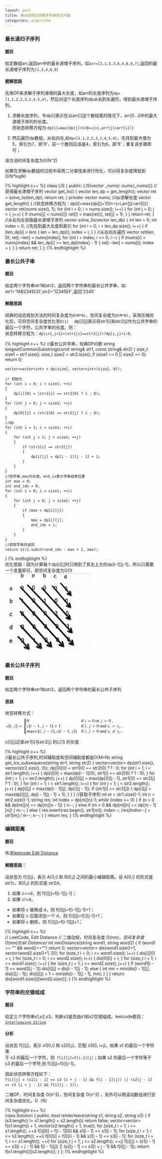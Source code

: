 ```yaml
---
layout: post
title: 用动态规划求解字符串常见问题
categories: algorithm
---
```

### 最长递归子序列  

#### 题目  
给定数组arr,返回arr中的最长递增子序列，如`arr=[2,1,5,3,6,4,8,9,7]`,返回的最长递增子序列为`[1,3,4,8,9]`  

#### 题解思路  
先用DP来求解子序列递增的最大长度，如arr的长度序列为`dp=[1,1,2,2,3,3,4,5,4]`，然后对这个长度序列dp从右到左遍历，得到最长递增子序列。  

1. 求解长度序列，令dp[i]表示在以arr[i]这个数结尾的情况下，arr[0...i]中的最大递增子序列的长度。  
则状态转移方程为:`dp[i]=max{dp[j]+1(0<=j<i,arr[j]<arr[i])}`  

2. 然后遍历dp数组，从右向左,如`dp=[1,1,2,2,3,3,4,5,4]`，先找到最大值为5，索引为7，即'9'，前一个数则应该是4，索引为6，即'8'；重复该步骤即可；  

该方法时间复杂度为O(N^2)  

如果在求解dp数组的过程中采用二分查找来进行优化，可以将复杂度降低到O(N*logN)  

{% highlight c++ %}
class LIS
    {
    public:
        LIS(vector<int> _nums) :nums(_nums){}
        //获得最长递增子序列
        vector<int> get_lis()
        {
            vector<int> len_dp = get_length();
            vector<int> ret = solve_lis(len_dp);
            return ret;
        }
    private:
        vector<int> nums;
        //dp求解长度
        vector<int> get_length()
        {
            //状态转移方程为：dp[i]=max{dp[j]+1(0<=j<i,arr[j]<arr[i])}
            vector<int> ret(nums.size(), 1);
            for (int i = 0; i < nums.size(); i++)
            {
                for (int j = 0; j < i; j++)
                {
                    if (nums[j] < nums[i])
                        ret[i] = max(ret[i], ret[j] + 1);
                }
            }
            return ret;
        }
        //从右向左获取最长递增子序列
        vector<int> solve_lis(vector<int> len_dp)
        {
            int len = 0;
            int index = 0;
            //先找到最大长度和索引
            for (int i = 0; i < len_dp.size(); i++)
            {
                if (len_dp[i] > len)
                {
                    len = len_dp[i];
                    index = i;
                }
            }
            //从右向左遍历
            vector<int> ret(len, 0);
            ret[--len] = nums[index];
            for (int i = index; i >= 0; i--)
            {
                if (nums[i] < nums[index] && len_dp[i] == len_dp[index] - 1)
                {
                    ret[--len] = nums[i];
                    index = i;
                }
            }
            return ret;
        }
    };
{% endhighlight %}

### 最长公共子串  

#### 题目  

给定两个字符串str1和str2，返回两个字符串的最长公共字串，如str1='1AB2345CD',str2='12345EF',返回'2345'  

#### 解题思路  

经典的动态规划方法的时间复杂度为`O(M*N)`，空间复杂度为`O(M*N)`，采用压缩优化后，可将空间复杂度优化至`O(1)  `
dp[i][j]表示将str1[i]和str2[j]作为公共字串的最后一个字符，公共字串的长度。则：  
状态转移方程为：`dp[i+1,j+1]=(str1[i]==str2[j])?dp[i,j]+1:0;`

{% highlight c++ %}
//最长公共字串，经典DP问题
string longestCommonSubstring(const string& str1, const string& str2)
{
    size_t size1 = str1.size();
    size_t size2 = str2.size();
    if (size1 == 0 || size2 == 0) return 0;

    vector<vector<int> > dp(size1, vector<int>(size2, 0));

    // 初始化
    for (int i = 0; i < size1; ++i)
    {
        dp[i][0] = (str1[i] == str2[0] ? 1 : 0);
    }
    for (int j = 0; j < size2; ++j)
    {
        dp[0][j] = (str1[0] == str2[j] ? 1 : 0);
    }
    //dp
    for (int i = 1; i < size1; ++i)
    {
        for (int j = 1; j < size2; ++j)
        {
            if (str1[i] == str2[j])
            {
                dp[i][j] = dp[i - 1][j - 1] + 1;
            }
        }
    }
    //找字串,max为长度，end_ix表示字串结束位置
    int max = 0;
    int end_idx = 0;
    for (int i = 0; i < size1; ++i)
    {
        for (int j = 0; j < size2; ++j)
        {
            if (max < dp[i][j])
            {
                max = dp[i][j];
                end_idx = i;
            }
        }
    }
    //获取字串并返回
    return str1.substr(end_idx - max + 1, max);
}
{% endhighlight %}  
优化思路：因为计算每个dp[i][j]时只用到了其左上方的dp[i-1][j-1]，所以只需要一个变量即可，即空间复杂度为O(1)    
![Alt text](/images/lcs_substring.png)  

### 最长公共子序列  

#### 题目  
给定两个字符串str1和str2，返回两个字符串的最长公共子序列  

#### 思路  
状态转移方式：  
![Alt text](/images/lcs_sequence.png)  
c[i][j]记录str1[i]与str2[j] 的LCS 的长度  

{% highlight c++ %}  
//最长公共子序列,时间辅助度和空间辅助度都是O(M*N)
string get_lcs_subsequece(string str1, string str2)
{
    vector<vector<int>> dp(str1.size(), vector<int>(str2.size(), 0));
    dp[0][0] = str1[0] == str2[0] ? 1 : 0;
    for (int i = 1; i < str1.length(); i++)
    {
        dp[i][0] = max(dp[i - 1][0], str1[i] == str2[0] ? 1 : 0);
    }
    for (int j = 1; j < str2.length(); j++)
    {
        dp[0][j] = max(dp[0][j - 1], str1[0] == str2[j] ? 1 : 0);
    }
    for (int i = 1; i < str1.length(); i++)
    {
        for (int j = 1; j < str2.length(); j++)
        {
            dp[i][j] = max(dp[i - 1][j], dp[i][j - 1]);
            if (str1[i] == str2[j])
            {
                dp[i][j] = max(dp[i][j], dp[i - 1][j - 1] + 1);
            }
        }
    }
    //获取子序列
    int m = str1.size()-1;
    int n = str2.size()-1;
    string res;
    int index = dp[m][n]-1;
    while (index >= 0)
    {
        if (n > 0 && dp[m][n] == dp[m][n - 1])
        {
            n--;
        }
        else if (m > 0 && dp[m][n] == dp[m - 1][n])
        {
            m--;
        }
        else
        {
            res.insert(res.begin(), str1[m]);
            index--;
            /*res[index--] = str1[m];*/
            m--;
            n--;
        }
    }
    return res;
}
{% endhighlight %}  

### 编辑距离  

#### 题目  

传送[leetcode Edit Distance](https://leetcode.com/problems/edit-distance/)  

#### 解题思路：  
设状态为 f[i][j]，表示 A[0,i] 和 B[0,j] 之间的最小编辑距离。设 A[0,i] 的形式是 str1c，B[0,j] 的形式是 str2d，  
1. 如果 c==d，则 f[i][j]=f[i-1][j-1]；  
2. 如果 c!=d，  

- 如果将 c 替换成 d，则 f[i][j]=f[i-1][j-1]+1；
- 如果在 c 后面添加一个 d，则 f[i][j]=f[i][j-1]+1；
- 如果将 c 删除，则 f[i][j]=f[i-1][j]+1；  

{% highlight c++ %}  
// LeetCode, Edit Distance
// 二维动规，时间复杂度 O(n*m)，空间复杂度 O(n*m)/*Edit Distance*/
int minDistance(string word1, string word2)
{
    if (word1 == "" && word2=="") return 0;
    vector<vector<int>> dis(word1.size()+1, vector<int>(word2.size()+1, 0));
    for (size_t i = 0; i <= word1.size(); i++)
    {
        dis[i][0] = i;
    }
    for (size_t i = 0; i <= word2.size(); i++)
    {
        dis[0][i] = i;
    }
    for (size_t i = 1; i <= word1.size(); i++)
    {
        for (size_t j = 1; j <= word2.size(); j++)
        {
            if (word1[i - 1] == word2[j - 1])
                dis[i][j] = dis[i - 1][j - 1];
            else
            {
                int mn = min(dis[i - 1][j], dis[i][j - 1]);
                dis[i][j] = 1 + min(dis[i - 1][j - 1], mn);
            }
        }
    }
    return dis[word1.size()][word2.size()];
}
{% endhighlight %}  

### 字符串的交错组成  

#### 题目  
给定三个字符串s1,s2,s3，判断s3是否由s1和s2交错组成。leetcode题目：[`Interleaving String`](https://leetcode.com/problems/interleaving-string/)

#### 分析  
设状态 f[i][j]，表示 s1[0,i] 和 s2[0,j]，匹配 s3[0, i+j]。如果 s1 的最后一个字符等  
于 s3 的最后一个字符，则` f[i][j]=f[i-1][j]`；如果 s2 的最后一个字符等于 s3 的最后一个字符,则 f[i][j]=f[i][j-1]。

因此状态转移方程如下：  
`f[i][j] = (s1[i - 1] == s3 [i + j - 1] && f[i - 1][j]) || (s2[j - 1] == s3 [i + j - 1] && f[i][j - 1]);`  

二维DP，时间复杂度 O(n^2)，空间复杂度 O(n^2) ，另外可以用滚动数组进行空间复杂度优化，O（N）  

{% highlight c++ %}  
class Solution
{
public:
    bool isInterleave(string s1, string s2, string s3)
    {
        if (s3.length() != s1.length() + s2.length())
            return false;
        vector<vector<bool>> f(s1.length() + 1,
                               vector<bool>(s2.length() + 1, true));
        for (size_t i = 1; i <= s1.length(); ++i)
            f[i][0] = f[i - 1][0] && s1[i - 1] == s3[i - 1];
        for (size_t i = 1; i <= s2.length(); ++i)
            f[0][i] = f[0][i - 1] && s2[i - 1] == s3[i - 1];
        for (size_t i = 1; i <= s1.length(); ++i)
            for (size_t j = 1; j <= s2.length(); ++j)
                f[i][j] = (s1[i - 1] == s3[i + j - 1] && f[i - 1][j])
                          || (s2[j - 1] == s3[i + j - 1] && f[i][j - 1]);
        return f[s1.length()][s2.length()];
    }
};
{% endhighlight %}  